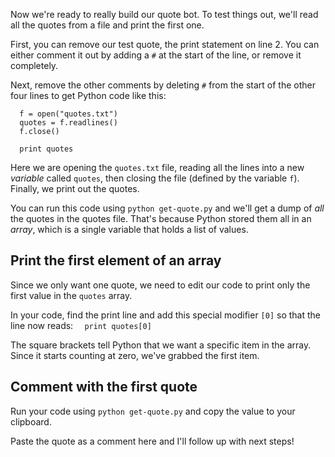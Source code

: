 Now we're ready to really build our quote bot. To test things out, we'll read all the quotes from a file and print the first one.

First, you can remove our test quote, the print statement on line 2. You can either comment it out by adding a `#` at the start of the line, or remove it completely.

Next, remove the other comments by deleting `#` from the start of the other four lines to get Python code like this:

```
  f = open("quotes.txt")
  quotes = f.readlines()
  f.close()

  print quotes
```

Here we are opening the `quotes.txt` file, reading all the lines into a new _variable_ called `quotes`, then closing the file (defined by the variable `f`). Finally, we print out the quotes.

You can run this code using `python get-quote.py` and we'll get a dump of _all_ the quotes in the quotes file. That's because Python stored them all in an _array_, which is a single variable that holds a list of values.

## Print the first element of an array

Since we only want one quote, we need to edit our code to print only the first value in the `quotes` array.

In your code, find the print line and add this special modifier `[0]` so that the line now reads:
`  print quotes[0]`

The square brackets tell Python that we want a specific item in the array. Since it starts counting at zero, we've grabbed the first item.

## Comment with the first quote

Run your code using `python get-quote.py` and copy the value to your clipboard.

Paste the quote as a comment here and I'll follow up with next steps!
